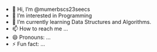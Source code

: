 - 👋 Hi, I’m @mumerbscs23seecs
- 👀 I’m interested in Programming
- 🌱 I’m currently learning Data Structures and Algorithms.
- 📫 How to reach me ...
- 😄 Pronouns: ...
- ⚡ Fun fact: ...

<!---
mumerbscs23seecs/mumerbscs23seecs is a ✨ special ✨ repository because its `README.md` (this file) appears on your GitHub profile.
You can click the Preview link to take a look at your changes.
--->
